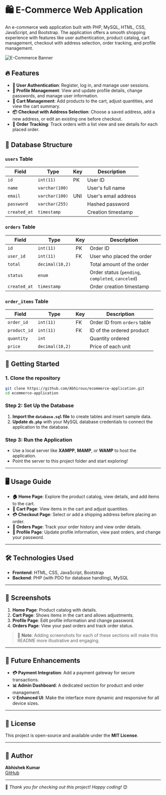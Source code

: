 # 🛍️ E-Commerce Web Application

An e-commerce web application built with PHP, MySQL, HTML, CSS, JavaScript, and Bootstrap. The application offers a smooth shopping experience with features like user authentication, product catalog, cart management, checkout with address selection, order tracking, and profile management.

![E-Commerce Banner](https://via.placeholder.com/1200x300?text=E-Commerce+Web+Application) <!-- Replace this URL with an actual banner image URL -->

## 🔥 Features

- **🔑 User Authentication**: Register, log in, and manage user sessions.
- **👤 Profile Management**: View and update profile details, change passwords, and manage user information.
- **🛒 Cart Management**: Add products to the cart, adjust quantities, and view the cart summary.
- **📦 Checkout with Address Selection**: Choose a saved address, add a new address, or edit an existing one before checkout.
- **📜 Order Tracking**: Track orders with a list view and see details for each placed order.

## 📂 Database Structure

### `users` Table

| Field        | Type           | Key | Description          |
| ------------ | -------------- | --- | -------------------- |
| `id`         | `int(11)`      | PK  | User ID              |
| `name`       | `varchar(100)` |     | User's full name     |
| `email`      | `varchar(100)` | UNI | User's email address |
| `password`   | `varchar(255)` |     | Hashed password      |
| `created_at` | `timestamp`    |     | Creation timestamp   |

### `orders` Table

| Field        | Type            | Key | Description                                       |
| ------------ | --------------- | --- | ------------------------------------------------- |
| `id`         | `int(11)`       | PK  | Order ID                                          |
| `user_id`    | `int(11)`       | FK  | User who placed the order                         |
| `total`      | `decimal(10,2)` |     | Total amount of the order                         |
| `status`     | `enum`          |     | Order status (`pending`, `completed`, `canceled`) |
| `created_at` | `timestamp`     |     | Order creation timestamp                          |

### `order_items` Table

| Field        | Type            | Key | Description                  |
| ------------ | --------------- | --- | ---------------------------- |
| `order_id`   | `int(11)`       | FK  | Order ID from `orders` table |
| `product_id` | `int(11)`       | FK  | ID of the ordered product    |
| `quantity`   | `int`           |     | Quantity ordered             |
| `price`      | `decimal(10,2)` |     | Price of each unit           |

## 🚀 Getting Started

### 1. Clone the repository

```bash
git clone https://github.com/Abhiroux/ecommerce-application.git
cd ecommerce-application
```

### Step 2: Set Up the Database

1. **Import the `database.sql` file** to create tables and insert sample data.
2. **Update `db.php`** with your MySQL database credentials to connect the application to the database.

### Step 3: Run the Application

- Use a local server like **XAMPP**, **MAMP**, or **WAMP** to host the application.
- Point the server to this project folder and start exploring!

---

## 🖥️ Usage Guide

- **🏠 Home Page**: Explore the product catalog, view details, and add items to the cart.
- **🛒 Cart Page**: View items in the cart and adjust quantities.
- **💳 Checkout Page**: Select or add a shipping address before placing an order.
- **📜 Orders Page**: Track your order history and view order details.
- **👤 Profile Page**: Update profile information, view past orders, and change your password.

---

## 🛠️ Technologies Used

- **Frontend**: HTML, CSS, JavaScript, Bootstrap
- **Backend**: PHP (with PDO for database handling), MySQL

---

## 📸 Screenshots

1. **Home Page**: Product catalog with details.
2. **Cart Page**: Shows items in the cart and allows adjustments.
3. **Profile Page**: Edit profile information and change password.
4. **Orders Page**: View your past orders and track order status.

> 📌 **Note**: Adding screenshots for each of these sections will make this README more illustrative and engaging.

---

## 🔄 Future Enhancements

- **💳 Payment Integration**: Add a payment gateway for secure transactions.
- **📊 Admin Dashboard**: A dedicated section for product and order management.
- **💡 Enhanced UI**: Make the interface more dynamic and responsive for all device sizes.

---

## 📄 License

This project is open-source and available under the **MIT License**.

---

## 👤 Author

**Abhishek Kumar**  
[GitHub](https://github.com/Abhiroux)

---

💖 _Thank you for checking out this project! Happy coding!_ 😊
